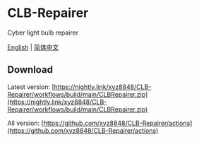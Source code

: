 # CLB-Repairer
Cyber light bulb repairer

[English](README.md) | [简体中文](README.zh-CN.md)

## Download
Latest version: [https://nightly.link/xyz8848/CLB-Repairer/workflows/build/main/CLBRepairer.zip](https://nightly.link/xyz8848/CLB-Repairer/workflows/build/main/CLBRepairer.zip)

All version: [https://github.com/xyz8848/CLB-Repairer/actions](https://github.com/xyz8848/CLB-Repairer/actions)
